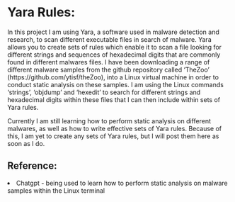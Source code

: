 <h1>Yara Rules:</h1>
<body>
In this project I am using Yara, a software used in malware detection and research, to scan different executable files in search of malware. Yara allows you to create sets of rules which enable it to scan a file looking for different strings and sequences of hexadecimal digits that are commonly found in different malwares files. I have been downloading a range of different malware samples from the github repository called ‘TheZoo’ (https://github.com/ytisf/theZoo), into a Linux virtual machine in order to conduct static analysis on these samples. I am using the Linux commands ‘strings’, ‘objdump’ and ‘hexedit’ to search for different strings and hexadecimal digits within these files that I can then include within sets of Yara rules.

Currently I am still learning how to perform static analysis on different malwares, as well as how to write effective sets of Yara rules. Because of this, I am yet to create any sets of Yara rules, but I will post them here as soon as I do. 
<body/>

<h2>Reference: </h2>
<li>Chatgpt - being used to learn how to perform static analysis on malware samples within the Linux terminal</li>
